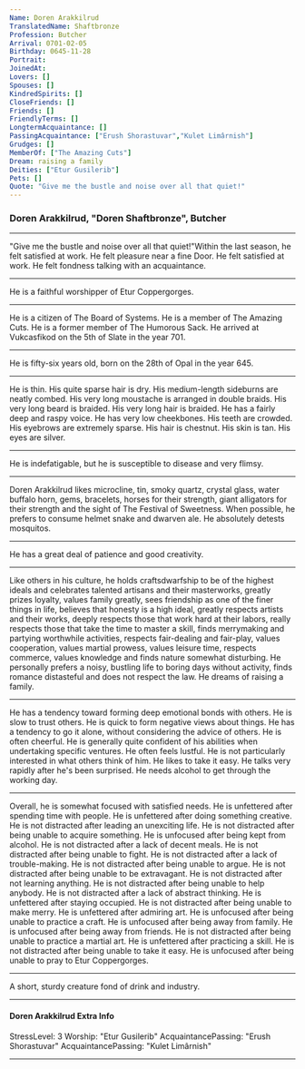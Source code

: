 ```yaml
---
Name: Doren Arakkilrud
TranslatedName: Shaftbronze
Profession: Butcher    
Arrival: 0701-02-05
Birthday: 0645-11-28
Portrait:
JoinedAt: 
Lovers: []
Spouses: []
KindredSpirits: []
CloseFriends: []
Friends: []
FriendlyTerms: []
LongtermAcquaintance: []
PassingAcquaintance: ["Erush Shorastuvar","Kulet Limârnish"]
Grudges: []
MemberOf: ["The Amazing Cuts"]
Dream: raising a family
Deities: ["Etur Gusilerib"]
Pets: []
Quote: "Give me the bustle and noise over all that quiet!"
---
```


### Doren Arakkilrud, "Doren Shaftbronze", Butcher 
 
***

"Give me the bustle and noise over all that quiet!"Within the last season, he felt satisfied at work. He felt pleasure near a fine Door. He felt satisfied at work. He felt fondness talking with an acquaintance. 
***

He is a faithful worshipper of Etur Coppergorges. 
***

He is a citizen of The Board of Systems. He is a member of The Amazing Cuts. He is a former member of The Humorous Sack. He arrived at Vukcasfikod on the 5th of Slate in the year 701. 
***

He is fifty-six years old, born on the 28th of Opal in the year 645. 
***

He is thin. His quite sparse hair is dry. His medium-length sideburns are neatly combed. His very long moustache is arranged in double braids. His very long beard is braided. His very long hair is braided. He has a fairly deep and raspy voice. He has very low cheekbones. His teeth are crowded. His eyebrows are extremely sparse. His hair is chestnut. His skin is tan. His eyes are silver. 
***

He is indefatigable, but he is susceptible to disease and very flimsy. 
***

Doren Arakkilrud likes microcline, tin, smoky quartz, crystal glass, water buffalo horn, gems, bracelets, horses for their strength, giant alligators for their strength and the sight of The Festival of Sweetness. When possible, he prefers to consume helmet snake and dwarven ale. He absolutely detests mosquitos. 
***

He has a great deal of patience and good creativity. 
***

Like others in his culture, he holds craftsdwarfship to be of the highest ideals and celebrates talented artisans and their masterworks, greatly prizes loyalty, values family greatly, sees friendship as one of the finer things in life, believes that honesty is a high ideal, greatly respects artists and their works, deeply respects those that work hard at their labors, really respects those that take the time to master a skill, finds merrymaking and partying worthwhile activities, respects fair-dealing and fair-play, values cooperation, values martial prowess, values leisure time, respects commerce, values knowledge and finds nature somewhat disturbing. He personally prefers a noisy, bustling life to boring days without activity, finds romance distasteful and does not respect the law. He dreams of raising a family. 
***

He has a tendency toward forming deep emotional bonds with others. He is slow to trust others. He is quick to form negative views about things. He has a tendency to go it alone, without considering the advice of others. He is often cheerful. He is generally quite confident of his abilities when undertaking specific ventures. He often feels lustful. He is not particularly interested in what others think of him. He likes to take it easy. He talks very rapidly after he's been surprised. He needs alcohol to get through the working day. 
***

Overall, he is somewhat focused with satisfied needs. He is unfettered after spending time with people. He is unfettered after doing something creative. He is not distracted after leading an unexciting life. He is not distracted after being unable to acquire something. He is unfocused after being kept from alcohol. He is not distracted after a lack of decent meals. He is not distracted after being unable to fight. He is not distracted after a lack of trouble-making. He is not distracted after being unable to argue. He is not distracted after being unable to be extravagant. He is not distracted after not learning anything. He is not distracted after being unable to help anybody. He is not distracted after a lack of abstract thinking. He is unfettered after staying occupied. He is not distracted after being unable to make merry. He is unfettered after admiring art. He is unfocused after being unable to practice a craft. He is unfocused after being away from family. He is unfocused after being away from friends. He is not distracted after being unable to practice a martial art. He is unfettered after practicing a skill. He is not distracted after being unable to take it easy. He is unfocused after being unable to pray to Etur Coppergorges. 
***

A short, sturdy creature fond of drink and industry. 
***

#### Doren Arakkilrud Extra Info

StressLevel: 3
Worship: "Etur Gusilerib"
AcquaintancePassing: "Erush Shorastuvar"
AcquaintancePassing: "Kulet Limârnish"

***
